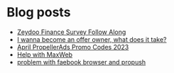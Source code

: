 # Blog posts
<!-- BLOG-POST-LIST:START -->
- [Zeydoo Finance Survey Follow Along](https://afflift.com/f/threads/zeydoo-finance-survey-follow-along.10174/)
- [I wanna become an offer owner, what does it take?](https://afflift.com/f/threads/i-wanna-become-an-offer-owner-what-does-it-take.10550/)
- [April PropellerAds Promo Codes 2023](https://afflift.com/f/threads/april-propellerads-promo-codes-2023.10657/)
- [Help with MaxWeb](https://afflift.com/f/threads/help-with-maxweb.10659/)
- [problem with faebook browser and propush](https://afflift.com/f/threads/problem-with-faebook-browser-and-propush.9861/)
<!-- BLOG-POST-LIST:END -->
